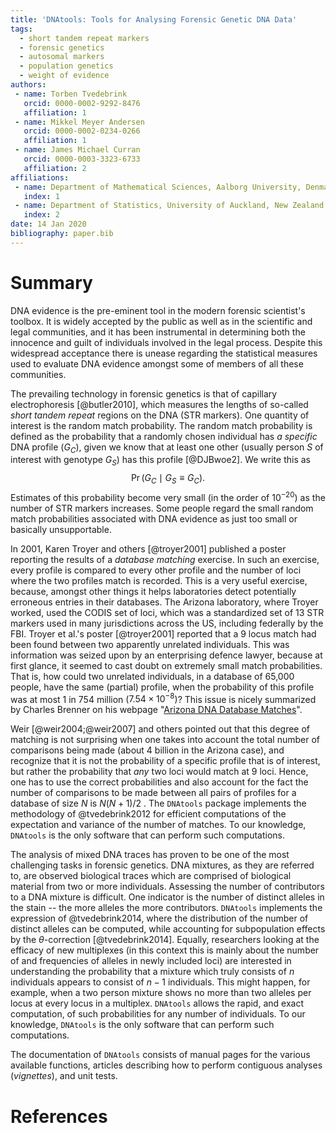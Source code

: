 ```yaml
---
title: 'DNAtools: Tools for Analysing Forensic Genetic DNA Data'
tags:
  - short tandem repeat markers
  - forensic genetics
  - autosomal markers
  - population genetics
  - weight of evidence
authors:
 - name: Torben Tvedebrink
   orcid: 0000-0002-9292-8476
   affiliation: 1
 - name: Mikkel Meyer Andersen
   orcid: 0000-0002-0234-0266
   affiliation: 1
 - name: James Michael Curran
   orcid: 0000-0003-3323-6733
   affiliation: 2
affiliations:
 - name: Department of Mathematical Sciences, Aalborg University, Denmark
   index: 1
 - name: Department of Statistics, University of Auckland, New Zealand
   index: 2
date: 14 Jan 2020
bibliography: paper.bib
---
```


# Summary

DNA evidence is the pre-eminent tool in the modern forensic scientist's toolbox. It is widely accepted by the public as well as in the scientific and legal communities, and it has been instrumental in determining both the innocence and guilt of individuals involved in the legal process. Despite this widespread acceptance there is unease regarding the statistical measures used to evaluate DNA evidence amongst some of members of all these communities. 

The prevailing technology in forensic genetics is that of capillary electrophoresis [@butler2010], which measures the lengths of so-called *short tandem repeat* regions on the DNA (STR markers). One quantity of interest is the random match probability. The random match probability is defined as the probability that a randomly chosen individual has *a specific* DNA profile ($G_C$), given we know that at least one other (usually person $S$ of interest with genotype $G_S$) has this profile [@DJBwoe2].  We write this as
$$
\Pr(G_C \mid G_S \equiv G_C).
$$
Estimates of this probability become very small (in the order of $10^{-20}$) as the number of STR markers increases. Some people regard the small random match probabilities associated with DNA evidence as just too small or basically unsupportable. 

In 2001, Karen Troyer and others [@troyer2001] published a poster reporting the results of a *database matching* exercise. In such an exercise, every profile is compared to every other profile and the number of loci where the two profiles match is recorded. This is a very useful exercise, because, amongst other things it helps laboratories detect potentially erroneous entries in their databases. The Arizona laboratory, where Troyer worked, used the CODIS set of loci, which was a standardized set of 13 STR markers used in many jurisdictions across the US, including federally by the FBI. Troyer et al.'s poster [@troyer2001] reported that a 9 locus match had been found between two apparently unrelated individuals. This was information was seized upon by an enterprising defence lawyer, because at first glance, it seemed to cast doubt on extremely small match probabilities. That is, how could two unrelated individuals, in a database of 65,000 people, have the same (partial) profile, when the probability of this profile was at most 1 in 754 million ($7.54\times 10^{-8}$)? This issue is nicely summarized by Charles Brenner on his webpage "[Arizona DNA Database Matches](http://dna-view.com/ArizonaMatch.htm)". 

Weir [@weir2004;@weir2007] and others pointed out that this degree of matching is not surprising when one takes into account the total number of comparisons being made (about 4 billion in the Arizona case), and recognize that it is not the probability of a specific profile that is of interest, but rather the probability that *any* two loci would match at 9 loci. Hence, one has to use the correct probabilities and also account for the fact the number of comparisons to be made between all pairs of profiles for a database of size $N$ is $N(N+1)/2$ . The `DNAtools` package implements the methodology of @tvedebrink2012 for efficient computations of the expectation and variance of the number of matches. 
To our knowledge, `DNAtools` is the only software that can perform such computations. 

The analysis of mixed DNA traces has proven to be one of the most challenging tasks in forensic genetics. DNA mixtures, as they are referred to, are observed biological traces which are comprised of biological material from two or more individuals. Assessing the number of contributors to a DNA mixture is difficult. One indicator is the number of distinct alleles in the stain -- the more alleles the more contributors. `DNAtools` implements the expression of @tvedebrink2014, where the distribution of the number of distinct alleles can be computed, while accounting for subpopulation effects by the $\theta$-correction [@tvedebrink2014]. Equally, researchers looking at the efficacy of new multiplexes (in this context this is mainly about the number of and frequencies of alleles in newly included loci) are interested in understanding the probability that a mixture which truly consists of $n$ individuals appears to consist of $n-1$ individuals. This might happen, for example, when a two person mixture shows no more than two alleles per locus at every locus in a multiplex. `DNAtools` allows the rapid, and exact computation, of such probabilities for any number of individuals. 
To our knowledge, `DNAtools` is the only software that can perform such computations. 

The documentation of `DNAtools` consists of manual pages for the various available functions, articles describing how to perform contiguous analyses (*vignettes*), and unit tests.

# References

